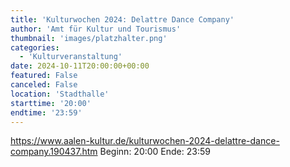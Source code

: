 ```yaml
---
title: 'Kulturwochen 2024: Delattre Dance Company'
author: 'Amt für Kultur und Tourismus'
thumbnail: 'images/platzhalter.png'
categories:
  - 'Kulturveranstaltung'
date: 2024-10-11T20:00:00+00:00
featured: False
canceled: False
location: 'Stadthalle'
starttime: '20:00'
endtime: '23:59'
---
```

https://www.aalen-kultur.de/kulturwochen-2024-delattre-dance-company.190437.htm
Beginn: 20:00
 Ende: 23:59